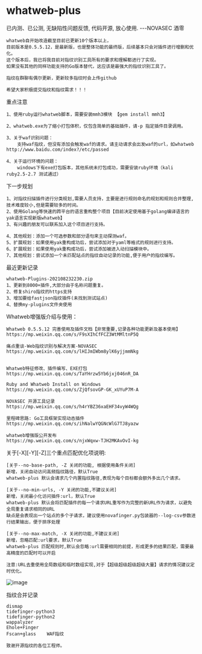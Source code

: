 # whatweb-plus


已内测、已公测, 无缺陷性问题反馈, 代码开源, 放心使用.  ---NOVASEC 酒零

    whatweb自开始改造截至目前已更新10个版本以上，
    目前版本是0.5.5.12，是最新版，也是整体功能的最终版，后续基本只会对插件进行增删和优化。
    这个版本后，我已将我目前对指纹识别工具所有的要求和理解都进行了实现。
    如果没有其他的同样功能支持的Go版本替代，这应该是最强大的指纹识别工具了。
    
    指纹在群聊有偶尔更新，更新较多指纹时会上传github
    
    希望大家积极提交指纹和指纹需求！！！

    
重点注意

    1、使用ruby运行whatweb脚本，需要安装mmh3模块 【gem install mmh3】
    
    2、whatweb.exe为了缩小打包体积，仅包含简单的基础插件，请-p 指定插件目录调用。
    
    3、关于waf识别问题：
        支持waf指纹，但没有添加会触发waf的请求。请主动请求会出发waf的url，如whatweb http://www.baidu.com/index?/etc/passed
        
    4、关于运行环境的问题：
        windows下有exe打包版本，其他系统未打包成功，需要安装ruby环境（kali ruby2.5-2.7 测试通过） 

下一步规划

    1、对指纹扫描插件进行分类规划,需要人员支持，主要是进行规则命名的规划和规则合并整理,技术难度较小,但是需要较多的时间。
    2、使用Golang等快速的跨平台的语言重构整个项目【目前决定使用基于golang编译语言的yak语言实现新版whatweb】
    3、有兴趣的朋友可以联系加入这个项目进行支持。
    
    4、其他规划：添加一个可选参数和部分语句来主动探测waf。
    5、扩展规划：如果使用yak重构成功后，尝试添加对于yaml等格式的规则进行支持。
    6、扩展规划：如果使用yak重构成功后，尝试添加被进入动扫描模块中。
    7、其他规划：尝试添加一个未匹配站点的指纹自动记录的功能,便于用户的指纹编写。
    

最近更新记录

    whatweb-Plugins-202108232230.zip
    1、更新到8000+插件,大部分由于名称问题重复。
    2、修复shiro指纹的https支持
    3、增加要给fastjson指纹插件(未找到测试站点)
    4、替换my-plugins文件夹使用


Whatweb增强版介绍与使用：

    Whatweb 0.5.5.12 完善使用及插件文档【非常重要,记录各种功能更新及基本使用】
    https://mp.weixin.qq.com/s/F9sXIhCfFCZ3WtMMltnP5Q

    痛点重谈-Web指纹识别与解决方案-NOVASEC
    https://mp.weixin.qq.com/s/lHIJmIWbm8ylK6yjjmmNkg


    Whatweb特征修改、插件编写、EXE打包
    https://mp.weixin.qq.com/s/TaYHrzw5Yb6jxj046nR_DA

    Ruby and Whatweb Install on Windows
    https://mp.weixin.qq.com/s/ZjQfsovGP-GK_xUYuP7M-A
        
    NOVASEC 开源工具记录
    https://mp.weixin.qq.com/s/h4rYBZ36xaEHF34vyW4WQg

    里程碑思路: Go工具框架实现动态插件
    https://mp.weixin.qq.com/s/ihNalwYQGNcWlG7TJ8yazw

    whatweb增强版公开发布
    https://mp.weixin.qq.com/s/njxWqxw-TJH2MKAvOvI-kg

关于[-X][-Y][-Z]三个重点匹配优化项说明:


    [关于--no-base-path, -Z 关闭的功能, 根据使用条件关闭]    
    新增，关闭自动访问高频指纹路径，默认True
    whatweb-plus 默认会请求几个内置指纹路径,表现为每个目标都会额外多出几个请求。  

    [关于--no-min-urls, -Y 关闭的功能,不建议关闭] 
    新增，关闭最小化访问插件:url，默认True
    whatweb-plus 默认会将匹配插件的每一个请求URL重写作为完整的新URL作为请求，以避免全局重复请求相同的URL
    缺点是会表现出一个站点的多个子请求，建议使用novafinger.py包装器的--log-csv参数进行结果输出，便于排序处理
   
    [关于--no-max-match, -X 关闭的功能,不建议关闭]  
    新增，忽略匹配:url要求，默认True
    whatweb-plus 匹配规则时,默认会忽略:url需要相同的前提，形成更多的结果匹配，需要最高精度的匹配时可以开启
   
    注意:URL去重使用全局数组和临时数组实现,对于【超级超级超级超级大量】请求的情况建议定时优化。

![image](https://user-images.githubusercontent.com/46115146/130211813-fc6343c8-43af-49b6-be64-8786b050a280.png)


    
指纹合并记录
    
    dismap    
    tidefinger-python3    
    tidefinger-python2     
    wappalyzer    
    Ehole+Finger  
    Fscan+glass    WAF指纹
    
    致谢开源指纹的各位工程师。
